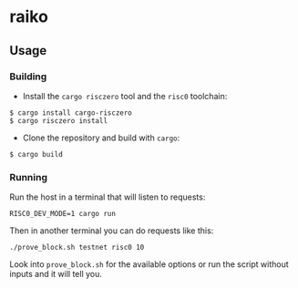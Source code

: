 # raiko

## Usage

### Building

- Install the `cargo risczero` tool and the `risc0` toolchain:

```console
$ cargo install cargo-risczero
$ cargo risczero install
```

- Clone the repository and build with `cargo`:

```console
$ cargo build
```

### Running

Run the host in a terminal that will listen to requests:

```
RISC0_DEV_MODE=1 cargo run
```

Then in another terminal you can do requests like this:

```
./prove_block.sh testnet risc0 10
```

Look into `prove_block.sh` for the available options or run the script without inputs and it will tell you.
